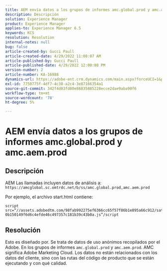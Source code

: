 ```yaml
---
title: AEM envía datos a los grupos de informes amc.global.prod y amc.aem.prod
description: Descripción
solution: Experience Manager
product: Experience Manager
applies-to: Experience Manager 6.5
keywords: KCS
resolution: Resolution
internal-notes: null
bug: false
article-created-by: Gucci Paull
article-created-date: 4/29/2022 11:08:07 AM
article-published-by: Gucci Paull
article-published-date: 4/29/2022 12:00:08 PM
version-number: 2
article-number: KA-16988
dynamics-url: https://adobe-ent.crm.dynamics.com/main.aspx?forceUCI=1&pagetype=entityrecord&etn=knowledgearticle&id=ca7ac9a4-acc7-ec11-a7b6-0022480a10ee
exl-id: 7750775f-4df7-4c38-a2c4-3e87166354a1
source-git-commit: 342f4d03fd80e86835885228ecce2dae9aba90f6
workflow-type: tm+mt
source-wordcount: '78'
ht-degree: 5%

---
```


# AEM envía datos a los grupos de informes amc.global.prod y amc.aem.prod

## Descripción



AEM Las llamadas incluyen datos de análisis a: `https://amcglobal.sc.omtrdc.net/b/ss/amc.global.prod,amc.aem.prod`

Por ejemplo, el archivo start.html contiene:

```
script src=“//assets.adobedtm.com/98fab992275ef6366cc65f57f86b1e895a66c912/satelliteLib-0b150149f6d6c4efde46c497357c181b39c43b0a.js”/script
```




## Resolución



Esto es diseñado por. Se trata de datos de uso anónimos recopilados por el Adobe. En los grupos de informes `amc.global.prod` y `amc.aem.prod`. AMC significa Adobe Marketing Cloud. Los datos no están relacionados con los datos del cliente, sino con las rutas del código de producto que se están ejecutando y con qué calidad.
